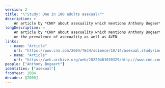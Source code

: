 ```yaml
---
version: 2
title: "\"Study: One in 100 adults asexual\""
description: >
    An article by *CNN* about asexuality which mentions Anthony Bogaert's study
longDescription: >
    An article by *CNN* about asexuality which mentions Anthony Bogaert's study
    on the prevalence of asexuality as well as AVEN
links:
  - name: "Article"
    url: "https://www.cnn.com/2004/TECH/science/10/14/asexual.study/index.html"
  - name: "Article"
    url: "https://web.archive.org/web/20220401030329/http://www.cnn.com/2004/TECH/science/10/14/asexual.study/index.html"
people: ["Anthony Bogaert"]
identities: ["asexual"]
fromYear: 2004
decades: [2000]
---
```

